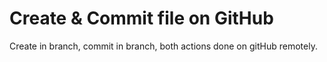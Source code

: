 # Create & Commit file on GitHub
Create in branch, commit in branch, both actions done on gitHub remotely.
